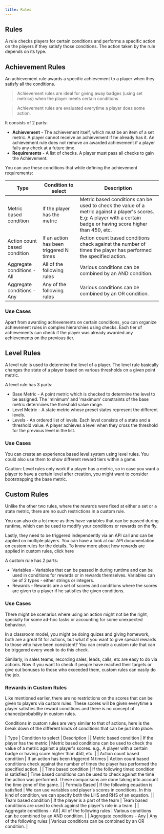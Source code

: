 ```yaml
---
title: Rules
---
```


## Rules

A rule checks players for certain conditions and performs a specific action on the players if they satisfy those conditions. The action taken by the rule depends on its type.


## Achievement Rules

An achievement rule awards a specific achievement to a player when they satisfy all the conditions.

> Achievement rules are ideal for giving away badges (using set metrics) when the player meets certain conditions.

> Achievement rules are evaluated everytime a player does some action.

It consists of 2 parts:

* **Achievement** - The achievement itself, which must be an item of a set metric. A player cannot receive an achievement if he already has it. An achievement rule does not remove an awarded achievement if a player fails any check at a future time.
* **Requirements** - A list of checks. A player must pass all checks to gain the Achievement.

You can use these conditions that while defining the achievement requirements:

|    Type    | Condition to select | Description |
|------------|---------------------|-------------|
| Metric based condition | If the player has the metric | Metric based conditions can be used to check the value of a metric against a player's scores. E.g: A player with a certain badge or having score higher than 450, etc. |
| Action count based condition | If an action has been triggered N times | Action count based conditions check against the number of times the player has performed the specified action. |
| Aggregate conditions - All | All of the following rules | Various conditions can be combined by an AND condition. |
| Aggregate conditions - Any | Any of the following rules | Various conditions can be combined by an OR condition. |

### Use Cases

Apart from awarding achievements on certain conditions, you can organize achievement rules in complex hierarchies using checks. Each tier of achievements can check if the player was already awarded any achievements on the previous tier.



## Level Rules

A level rule is used to determine the level of a player. The level rule basically changes the state of a player based on various thresholds on a given point metric.

A level rule has 3 parts:

* Base Metric - A point metric which is checked to determine the level to be assigned. The 'minimum' and 'maximum' constraints of the base metric determines the threshold value range.
* Level Metric - A state metric whose preset states represent the different levels.
* Levels - An ordered list of levels. Each level consists of a state and a threshold value. A player achieves a level when they cross the threshold for the previous level in the list.

### Use Cases

You can create an experience based level system using level rules. You could also use them to show different reward tiers within a game.

Caution: Level rules only work if a player has a metric, so in case you want a player to have a certain level after creation, you might want to consider bootstrapping the base metric.



## Custom Rules

Unlike the other two rules, where the rewards were fixed at either a set or a state metric, there are no such restrictions in a custom rule.

You can also do a lot more as they have variables that can be passed during runtime, which can be used to modify your conditions or rewards on the fly.

Lastly, they need to be triggered independently via an API call and can be applied on multiple players. You can have a look at our API documentation on custom rules for the details. To know more about how rewards are applied in custom rules, click here

A custom rule has 2 parts:

* Variables - Variables that can be passed in during runtime and can be used in conditions for rewards or in rewards themselves. Variables can be of 2 types - either strings or integers.
* Rewards - Rewards are a set of scores and conditions where the scores are given to a player if he satisfies the given conditions.

### Use Cases

There might be scenarios where using an action might not be the right, specially for some ad-hoc tasks or accounting for some unexpected behaviour.

In a classroom model, you might be doing quizes and giving homework, both are a great fit for actions, but what if you want to give special rewards to those who have been consistent? You can create a custom rule that can be triggered every week to do this check.

Similarly, in sales teams, recording sales, leads, calls, etc are easy to do via actions. Now if you want to check if people have reached their targets or give out bonuses to those who exceeded them, custom rules can easily do the job.

### Rewards in Custom Rules

Like mentioned earlier, there are no restrictions on the scores that can be given to players via custom rules. These scores will be given everytime a player satisfies the reward conditions and there is no concept of chance/probability in custom rules.

Conditions in custom rules are very similar to that of actions, here is the break down of the different kinds of conditions that can be put into place:

|    Type    | Condition to select | Description |
| Metric based condition | If the player has the metric | Metric based conditions can be used to check the value of a metric against a player's scores. e.g., A player with a certain badge or having score higher than 450, etc. |
| Action count based condition | If an action has been triggered N times | Action count based conditions check against the number of times the player has performed the specified action. |
| Time based condition | If the following timed condition is satisfied | Time based conditions can be used to check against the time the action was performed. These comparisons are done taking into account the time zone of the game. |
| Formula Based | If the following equation is satisfied | We can use variables and player's scores in conditions. In this kind of condition, we can specify both the LHS and RHS of an equation. |
| Team based condition | If the player is a part of the team | Team based conditions are used to check against the player's role in a team. |
| Aggregate conditions - All | All of the following rules | Various conditions can be combined by an AND condition. |
| Aggregate conditions - Any | Any of the following rules | Various conditions can be combined by an OR condition. |

